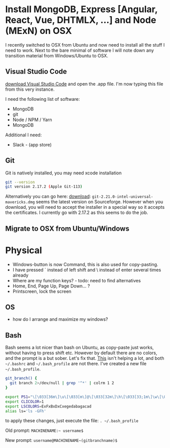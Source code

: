 # Install MongoDB, Express [Angular, React, Vue, DHTMLX, ...] and Node (MExN) on OSX

I recently switched to OSX from Ubuntu and now need to install all the stuff I need to work. Next to the bare minimal of software I will note down any transition material from Windows/Ubuntu to OSX.

## Visual Studio Code
[download Visual Studio Code](https://code.visualstudio.com/docs/?dv=osx) and open the .app file. I'm now typing this file from this very instance.

I need the following list of software:
- MongoDB
- git
- Node / NPM / Yarn
- MongoDB

Additional I need:
- Slack - (app store)

## Git
Git is natively installed, you may need xcode installation
```bash
git --version
git version 2.17.2 (Apple Git-113)
```

Alternatively you can go here: 
[download](https://nl.atlassian.com/git/tutorials/install-git): `git-2.21.0-intel-universal-mavericks.dmg` seems the latest version on Sourceforge. However when you download, you will need to accept the installer in a special way so it accepts the certificates. I currently go with 2.17.2 as this seems to do the job.

## Migrate to OSX from Ubuntu/Windows

# Physical
- Windows-button is now Command, this is also used for copy-pasting. 
- I have pressed ` instead of left shift and \ instead of enter several times already
- Where are my function keys? - todo: need to find alternatives
- Home, End, Page Up, Page Down... ?
- Printscreen, lock the screen

## OS
- how do I arrange and maximize my windows?

## Bash
Bash seems a lot nicer than bash on Ubuntu, as copy-paste just works, without having to press shift etc. However by default there are no colors, and the prompt is a but sober. Let's fix that. [This](https://scriptingosx.com/2017/04/about-bash_profile-and-bashrc-on-macos/) isn't helping a lot, and both `~/.bashrc` and `~/.bash_profile` are not there. I've created a new file `~/.bash_profile`.

```bash
git_branch() {
  git branch 2>/dev/null | grep '^*' | colrm 1 2
}

export PS1="\[\033[36m\]\u\[\033[m\]@\[\033[32m\]\h\[\033[33;1m\]\w\[\033[m\](\[\033[33m\]\$(git_branch)\[\033[00m\])\$ "
export CLICOLOR=1
export LSCOLORS=ExFxBxDxCxegedabagacad
alias ls='ls -GFh'
```

to apply these changes, just execute the file: `. ~/.bash_profile`

Old prompt:
`MACHINENAME:~ username$`

New prompt:
`username@MACHINENAME~(gitbranchname)$ `